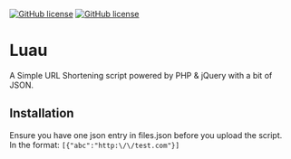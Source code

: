[![GitHub license](https://img.shields.io/badge/license-AGPL-blue.svg)](https://raw.githubusercontent.com/luqmanyasin/Luau/master/LICENSE) [![GitHub license](https://img.shields.io/badge/Dynasty-Decapitated-blue.svg)](https://raw.githubusercontent.com/luqmanyasin/Luau/master/LICENSE)
# Luau
A Simple URL Shortening script powered by PHP & jQuery with a bit of JSON.

## Installation
Ensure you have one json entry in files.json before you upload the script.   
In the format: `[{"abc":"http:\/\/test.com"}]`

